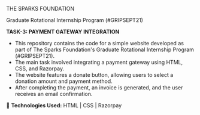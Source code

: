 
THE SPARKS FOUNDATION 

Graduate Rotational Internship Program (#GRIPSEPT21)

**TASK-3: PAYMENT GATEWAY INTEGRATION**

- This repository contains the code for a simple website developed as part of The Sparks Foundation's Graduate Rotational Internship Program (#GRIPSEPT21).
- The main task involved integrating a payment gateway using HTML, CSS, and Razorpay.
- The website features a donate button, allowing users to select a donation amount and payment method.
- After completing the payment, an invoice is generated, and the user receives an email confirmation.

🚀 **Technologies Used:**
HTML | CSS | Razorpay



